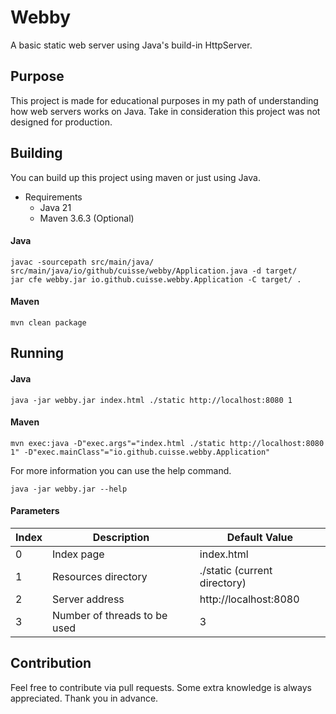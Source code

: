 # Webby
A basic static web server using Java's build-in HttpServer.

## Purpose 
This project is made for educational purposes in my path of understanding how web servers works on Java.
Take in consideration this project was not designed for production.

## Building
You can build up this project using maven or just using Java.

- Requirements
    - Java 21
    - Maven 3.6.3 (Optional)

#### Java
````shell
javac -sourcepath src/main/java/ src/main/java/io/github/cuisse/webby/Application.java -d target/
jar cfe webby.jar io.github.cuisse.webby.Application -C target/ .
````

#### Maven
````shell
mvn clean package
````

## Running

#### Java
````shell
java -jar webby.jar index.html ./static http://localhost:8080 1
````
#### Maven
````shell
mvn exec:java -D"exec.args"="index.html ./static http://localhost:8080 1" -D"exec.mainClass"="io.github.cuisse.webby.Application"
````
For more information you can use the help command.
````shell
java -jar webby.jar --help
````

#### Parameters

| Index | Description                  | Default Value                |
|---|------------------------------|------------------------------|
| 0 | Index page                   | index.html                   |
| 1 | Resources directory          | ./static (current directory) |
| 2 | Server address               | http://localhost:8080        |
| 3 | Number of threads to be used | 3                            |

## Contribution
Feel free to contribute via pull requests. Some extra knowledge is always appreciated. Thank you in advance.
